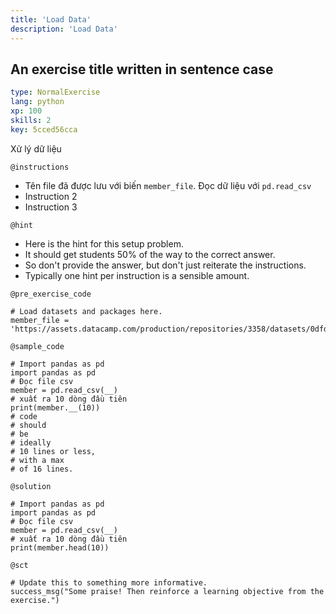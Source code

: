 ```yaml
---
title: 'Load Data'
description: 'Load Data'
---
```


## An exercise title written in sentence case

```yaml
type: NormalExercise 
lang: python
xp: 100 
skills: 2
key: 5cced56cca   
```


Xử lý dữ liệu


`@instructions`
- Tên file đã được lưu với biến `member_file`. Đọc dữ liệu với `pd.read_csv`
- Instruction 2
- Instruction 3

`@hint`
- Here is the hint for this setup problem. 
- It should get students 50% of the way to the correct answer.
- So don't provide the answer, but don't just reiterate the instructions.
- Typically one hint per instruction is a sensible amount.

`@pre_exercise_code`
```{python}
# Load datasets and packages here.
member_file = 'https://assets.datacamp.com/production/repositories/3358/datasets/0dfd9cf73134137fc9e7abcbdce4a3d8af269ae9/member.csv'
```
`@sample_code`
```{python}
# Import pandas as pd
import pandas as pd
# Đọc file csv
member = pd.read_csv(__)
# xuất ra 10 dòng đầu tiên
print(member.__(10))
# code
# should
# be
# ideally
# 10 lines or less,
# with a max
# of 16 lines.
```
`@solution`
```{python}
# Import pandas as pd
import pandas as pd
# Đọc file csv
member = pd.read_csv(__)
# xuất ra 10 dòng đầu tiên
print(member.head(10))
```
`@sct`
```{python}
# Update this to something more informative.
success_msg("Some praise! Then reinforce a learning objective from the exercise.")
```